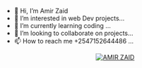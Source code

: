 - 👋 Hi, I’m Amir Zaid
- 👀 I’m interested in web Dev projects...
- 🌱 I’m currently learning coding ...
- 💞️ I’m looking to collaborate on projects...
- 📫 How to reach me +2547152644486 ...
<p align  = center> <a href="#"><img title="AMIR ZAID" src="https://img.shields.io/badge/CYBER-X WhatsApp Bot-green?colorA=%23ff0000&colorB=%23017e40&style=for-the-badge"></a> </p>


<!---
AmirZaid11/AmirZaid11 is a ✨ special ✨ repository because its `README.md` (this file) appears on your GitHub profile.
You can click the Preview link to take a look at your changes.
--->
